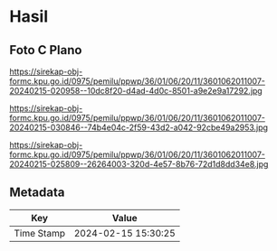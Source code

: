 # Hasil

## Foto C Plano

https://sirekap-obj-formc.kpu.go.id/0975/pemilu/ppwp/36/01/06/20/11/3601062011007-20240215-020958--10dc8f20-d4ad-4d0c-8501-a9e2e9a17292.jpg

https://sirekap-obj-formc.kpu.go.id/0975/pemilu/ppwp/36/01/06/20/11/3601062011007-20240215-030846--74b4e04c-2f59-43d2-a042-92cbe49a2953.jpg

https://sirekap-obj-formc.kpu.go.id/0975/pemilu/ppwp/36/01/06/20/11/3601062011007-20240215-025809--26264003-320d-4e57-8b76-72d1d8dd34e8.jpg


## Metadata

| Key        | Value               |
| ---------- | ------------------- |
| Time Stamp | 2024-02-15 15:30:25 |




